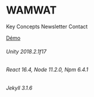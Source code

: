 # WAMWAT
Key Concepts
Newsletter
Contact

[Démo](https://julien-conan.github.io/wamwat.com/)

###### Unity 2018.2.1f17
###### React 16.4, Node 11.2.0, Npm 6.4.1
###### Jekyll 3.1.6
